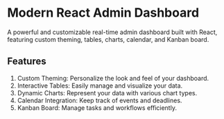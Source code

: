 # Modern React Admin Dashboard
A powerful and customizable real-time admin dashboard built with React, featuring custom theming, tables, charts, calendar, and Kanban board.


## Features
1. Custom Theming: Personalize the look and feel of your dashboard.
2. Interactive Tables: Easily manage and visualize your data.
3. Dynamic Charts: Represent your data with various chart types.
4. Calendar Integration: Keep track of events and deadlines.
5. Kanban Board: Manage tasks and workflows efficiently.
